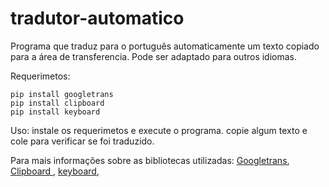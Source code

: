 # tradutor-automatico

Programa que traduz para o português automaticamente um texto copiado para a área de transferencia.
Pode ser adaptado para outros idiomas.

Requerimetos:
````
pip install googletrans
pip install clipboard
pip install keyboard

````


Uso:
instale os requerimetos e execute o programa. copie algum texto e cole para verificar se foi traduzido.

Para mais informações sobre as bibliotecas utilizadas:
[Googletrans](https://pypi.org/project/googletrans/),
[Clipboard ](https://pypi.org/project/clipboard/),
[keyboard](https://github.com/boppreh/keyboard),
